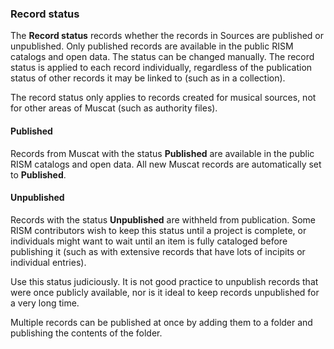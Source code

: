 ### Record status

The **Record status** records whether the records in Sources are published or unpublished. Only published records are available in the public RISM catalogs and open data. The status can be
changed manually. The record status is applied to each record individually, regardless of the publication status of other records it may be linked to (such as in a collection).  

The record status only applies to records created for musical sources, not for other areas of Muscat (such as authority files).  

#### Published  

Records from Muscat with the status **Published** are available in the public RISM catalogs and open data. All new Muscat records are automatically set to **Published**.

#### Unpublished  

Records with the status **Unpublished** are withheld from publication. Some RISM contributors wish to
keep this status until a project is complete, or individuals might want to wait until an item is fully cataloged
before publishing it (such as with extensive records that have lots of incipits or individual entries).

Use this status judiciously. It is not good practice to unpublish records that were once publicly available, nor
is it ideal to keep records unpublished for a very long time.  

Multiple records can be published at once by adding them to a folder and publishing the contents of the folder.  
